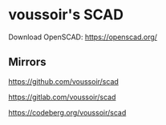 voussoir's SCAD
===============

Download OpenSCAD: https://openscad.org/

## Mirrors

https://github.com/voussoir/scad

https://gitlab.com/voussoir/scad

https://codeberg.org/voussoir/scad
